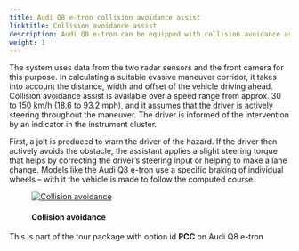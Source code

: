 ```yaml
---
title: Audi Q8 e-tron collision avoidance assist
linktitle: Collision avoidance assist
description: Audi Q8 e-tron can be equipped with collision avoidance assist. Collision avoidance assist helps the driver steer around an obstacle in a critical situation. 
weight: 1
---
```

<!-- markdownlint-disable MD033 -->

The system uses data from the two radar sensors and the front camera for this purpose. In calculating a suitable evasive maneuver corridor, it takes into account the distance, width and offset of the vehicle driving ahead. Collision avoidance assist is available over a speed range from approx. 30 to 150 km/h (18.6 to 93.2 mph), and it assumes that the driver is actively steering throughout the maneuver. The driver is informed of the intervention by an indicator in the instrument cluster.

First, a jolt is produced to warn the driver of the hazard. If the driver then actively avoids the obstacle, the assistant applies a slight steering torque that helps by correcting the driver’s steering input or helping to make a lane change. Models like the Audi Q8 e-tron use a specific braking of individual wheels – with it the vehicle is made to follow the computed course.

<figure>
    <a href="https://media.electrichasgoneaudi.net/multimedia/models/e-tron/technology/drivingassistance/collisionavoidanceassist/collisionavoidance.jpg">
        <img src="https://media.electrichasgoneaudi.net/multimedia/models/e-tron/technology/drivingassistance/collisionavoidanceassist/collisionavoidances.jpg"
        alt="Collision avoidance" title="Collision avoidance">
    </a>
    <figcaption><h4>Collision avoidance</h4></figcaption>
</figure>

This is part of the tour package with option id **PCC** on Audi Q8 e-tron
